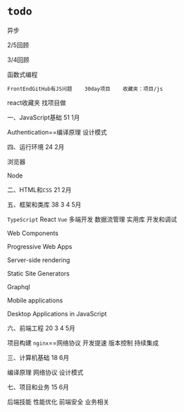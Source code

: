 # `todo`
异步

2/5回顾

3/4回顾

函数式编程

`FrontEndGitHub有JS问题    30day项目    收藏夹：项目/js`

react收藏夹  找项目做



一、JavaScript基础 51 1月

Authentication==编译原理 设计模式

四、运行环境 24 2月

浏览器

Node

二、HTML和`CSS` 21 2月

五、框架和类库 38 3 4 5月

`TypeScript`
React
`Vue`
多端开发
数据流管理
实用库
开发和调试

Web Components

Progressive Web Apps

Server-side rendering

Static Site Generators

Graphql

Mobile applications

Desktop Applications in JavaScript

六、前端工程 20  3 4 5月

项目构建
`nginx`==网络协议
开发提速
版本控制
持续集成

三、计算机基础 18  6月

编译原理
网络协议
设计模式

七、项目和业务 15 6月

后端技能
性能优化
前端安全
业务相关

